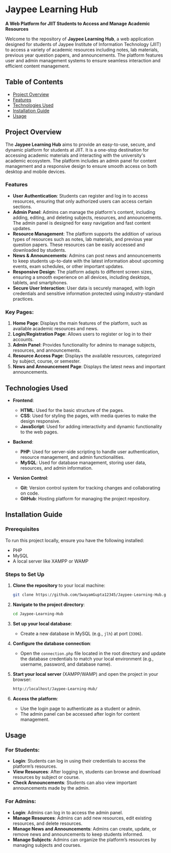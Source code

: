 # Jaypee Learning Hub

**A Web Platform for JIIT Students to Access and Manage Academic Resources**

Welcome to the repository of **Jaypee Learning Hub**, a web application designed for students of Jaypee Institute of Information Technology (JIIT) to access a variety of academic resources including notes, lab materials, previous year question papers, and announcements. The platform features user and admin management systems to ensure seamless interaction and efficient content management.

## Table of Contents

- [Project Overview](#project-overview)
- [Features](#features)
- [Technologies Used](#technologies-used)
- [Installation Guide](#installation-guide)
- [Usage](#usage)

## Project Overview

The **Jaypee Learning Hub** aims to provide an easy-to-use, secure, and dynamic platform for students at JIIT. It is a one-stop destination for accessing academic materials and interacting with the university's academic ecosystem. The platform includes an admin panel for content management and a responsive design to ensure smooth access on both desktop and mobile devices.

### Features

- **User Authentication**: Students can register and log in to access resources, ensuring that only authorized users can access certain sections.
- **Admin Panel**: Admins can manage the platform's content, including adding, editing, and deleting subjects, resources, and announcements. The admin panel is designed for easy navigation and fast content updates.
- **Resource Management**: The platform supports the addition of various types of resources such as notes, lab materials, and previous year question papers. These resources can be easily accessed and downloaded by students.
- **News & Announcements**: Admins can post news and announcements to keep students up-to-date with the latest information about upcoming events, exam schedules, or other important updates.
- **Responsive Design**: The platform adapts to different screen sizes, ensuring a smooth experience on all devices, including desktops, tablets, and smartphones.
- **Secure User Interaction**: User data is securely managed, with login credentials and sensitive information protected using industry-standard practices.

### Key Pages:

1. **Home Page**: Displays the main features of the platform, such as available academic resources and news.
2. **Login/Registration Page**: Allows users to register or log in to their accounts.
3. **Admin Panel**: Provides functionality for admins to manage subjects, resources, and announcements.
4. **Resource Access Page**: Displays the available resources, categorized by subject, course, or semester.
5. **News and Announcement Page**: Displays the latest news and important announcements.

## Technologies Used

- **Frontend**:
  - **HTML**: Used for the basic structure of the pages.
  - **CSS**: Used for styling the pages, with media queries to make the design responsive.
  - **JavaScript**: Used for adding interactivity and dynamic functionality to the web pages.

- **Backend**:
  - **PHP**: Used for server-side scripting to handle user authentication, resource management, and admin functionalities.
  - **MySQL**: Used for database management, storing user data, resources, and admin information.

- **Version Control**:
  - **Git**: Version control system for tracking changes and collaborating on code.
  - **GitHub**: Hosting platform for managing the project repository.

## Installation Guide

### Prerequisites

To run this project locally, ensure you have the following installed:

- PHP
- MySQL
- A local server like XAMPP or WAMP

### Steps to Set Up

1. **Clone the repository** to your local machine:

   ```bash
   git clone https://github.com/SwayamGupta12345/Jaypee-Learning-Hub.git
   ```

2. **Navigate to the project directory**:

   ```bash
   cd Jaypee-Learning-Hub
   ```

3. **Set up your local database**:
   - Create a new database in MySQL (e.g., `jlh`) at port (`3306`).
 <!---  - Import the provided `.sql` file (located in the project directory) into the database to set up the required tables.--->

4. **Configure the database connection**:
   - Open the `connection.php` file located in the root directory and update the database credentials to match your local environment (e.g., username, password, and database name).

5. **Start your local server** (XAMPP/WAMP) and open the project in your browser:

   ```bash
   http://localhost/Jaypee-Learning-Hub/
   ```

6. **Access the platform**:
   - Use the login page to authenticate as a student or admin.
   - The admin panel can be accessed after login for content management.

## Usage

### For Students:

- **Login**: Students can log in using their credentials to access the platform’s resources.
- **View Resources**: After logging in, students can browse and download resources by subject or course.
- **Check Announcements**: Students can also view important announcements made by the admin.

### For Admins:

- **Login**: Admins can log in to access the admin panel.
- **Manage Resources**: Admins can add new resources, edit existing resources, and delete resources.
- **Manage News and Announcements**: Admins can create, update, or remove news and announcements to keep students informed.
- **Manage Subjects**: Admins can organize the platform’s resources by managing subjects and courses.
